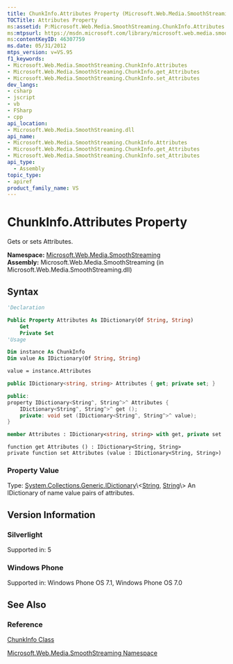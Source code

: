 ```yaml
---
title: ChunkInfo.Attributes Property (Microsoft.Web.Media.SmoothStreaming)
TOCTitle: Attributes Property
ms:assetid: P:Microsoft.Web.Media.SmoothStreaming.ChunkInfo.Attributes
ms:mtpsurl: https://msdn.microsoft.com/library/microsoft.web.media.smoothstreaming.chunkinfo.attributes(v=VS.95)
ms:contentKeyID: 46307759
ms.date: 05/31/2012
mtps_version: v=VS.95
f1_keywords:
- Microsoft.Web.Media.SmoothStreaming.ChunkInfo.Attributes
- Microsoft.Web.Media.SmoothStreaming.ChunkInfo.get_Attributes
- Microsoft.Web.Media.SmoothStreaming.ChunkInfo.set_Attributes
dev_langs:
- csharp
- jscript
- vb
- FSharp
- cpp
api_location:
- Microsoft.Web.Media.SmoothStreaming.dll
api_name:
- Microsoft.Web.Media.SmoothStreaming.ChunkInfo.Attributes
- Microsoft.Web.Media.SmoothStreaming.ChunkInfo.get_Attributes
- Microsoft.Web.Media.SmoothStreaming.ChunkInfo.set_Attributes
api_type:
  - Assembly
topic_type:
- apiref
product_family_name: VS
---
```


# ChunkInfo.Attributes Property

Gets or sets Attributes.

**Namespace:**  [Microsoft.Web.Media.SmoothStreaming](microsoft-web-media-smoothstreaming-namespace_1.md)  
**Assembly:**  Microsoft.Web.Media.SmoothStreaming (in Microsoft.Web.Media.SmoothStreaming.dll)

## Syntax

```vb
'Declaration

Public Property Attributes As IDictionary(Of String, String)
    Get
    Private Set
'Usage

Dim instance As ChunkInfo
Dim value As IDictionary(Of String, String)

value = instance.Attributes
```

```csharp
public IDictionary<string, string> Attributes { get; private set; }
```

```cpp
public:
property IDictionary<String^, String^>^ Attributes {
    IDictionary<String^, String^>^ get ();
    private: void set (IDictionary<String^, String^>^ value);
}
```

``` fsharp
member Attributes : IDictionary<string, string> with get, private set
```

```jscript
function get Attributes () : IDictionary<String, String>
private function set Attributes (value : IDictionary<String, String>)
```

### Property Value

Type: [System.Collections.Generic.IDictionary](https://msdn.microsoft.com/library/s4ys34ea\(v=vs.95\))\<[String](https://msdn.microsoft.com/library/s1wwdcbf\(v=vs.95\)), [String](https://msdn.microsoft.com/library/s1wwdcbf\(v=vs.95\))\>  
An IDictionary of name value pairs of attributes.

## Version Information

### Silverlight

Supported in: 5  

### Windows Phone

Supported in: Windows Phone OS 7.1, Windows Phone OS 7.0  

## See Also

### Reference

[ChunkInfo Class](chunkinfo-class-microsoft-web-media-smoothstreaming_1.md)

[Microsoft.Web.Media.SmoothStreaming Namespace](microsoft-web-media-smoothstreaming-namespace_1.md)
